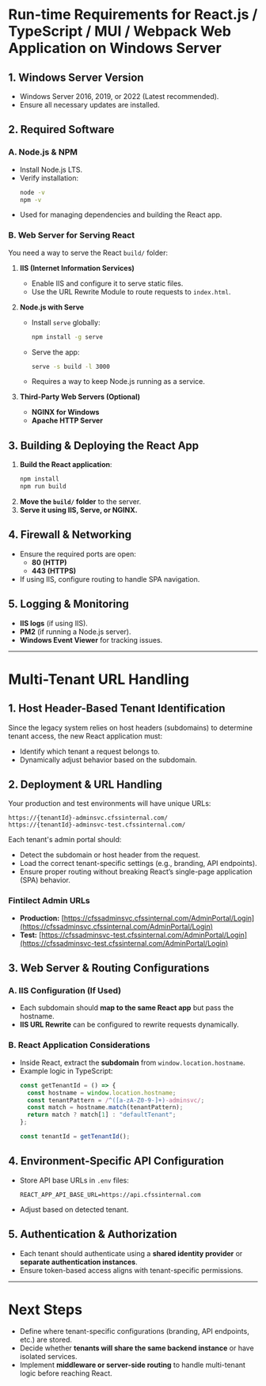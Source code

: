 # Run-time Requirements for React.js / TypeScript / MUI / Webpack Web Application on Windows Server

## 1. Windows Server Version
- Windows Server 2016, 2019, or 2022 (Latest recommended).
- Ensure all necessary updates are installed.

## 2. Required Software

### A. Node.js & NPM
- Install Node.js LTS.
- Verify installation:
  ```sh
  node -v
  npm -v
  ```
- Used for managing dependencies and building the React app.

### B. Web Server for Serving React
You need a way to serve the React `build/` folder:

1. **IIS (Internet Information Services)**
   - Enable IIS and configure it to serve static files.
   - Use the URL Rewrite Module to route requests to `index.html`.

2. **Node.js with Serve**
   - Install `serve` globally:
     ```sh
     npm install -g serve
     ```
   - Serve the app:
     ```sh
     serve -s build -l 3000
     ```
   - Requires a way to keep Node.js running as a service.

3. **Third-Party Web Servers (Optional)**
   - **NGINX for Windows**
   - **Apache HTTP Server**

## 3. Building & Deploying the React App
1. **Build the React application**:
   ```sh
   npm install
   npm run build
   ```
2. **Move the `build/` folder** to the server.
3. **Serve it using IIS, Serve, or NGINX.**

## 4. Firewall & Networking
- Ensure the required ports are open:
  - **80 (HTTP)**
  - **443 (HTTPS)**
- If using IIS, configure routing to handle SPA navigation.

## 5. Logging & Monitoring
- **IIS logs** (if using IIS).
- **PM2** (if running a Node.js server).
- **Windows Event Viewer** for tracking issues.

---

# Multi-Tenant URL Handling

## 1. Host Header-Based Tenant Identification
Since the legacy system relies on host headers (subdomains) to determine tenant access, the new React application must:
- Identify which tenant a request belongs to.
- Dynamically adjust behavior based on the subdomain.

## 2. Deployment & URL Handling
Your production and test environments will have unique URLs:
```
https://{tenantId}-adminsvc.cfssinternal.com/
https://{tenantId}-adminsvc-test.cfssinternal.com/
```
Each tenant's admin portal should:
- Detect the subdomain or host header from the request.
- Load the correct tenant-specific settings (e.g., branding, API endpoints).
- Ensure proper routing without breaking React’s single-page application (SPA) behavior.

### **Fintilect Admin URLs**
- **Production:** [https://cfssadminsvc.cfssinternal.com/AdminPortal/Login](https://cfssadminsvc.cfssinternal.com/AdminPortal/Login)
- **Test:** [https://cfssadminsvc-test.cfssinternal.com/AdminPortal/Login](https://cfssadminsvc-test.cfssinternal.com/AdminPortal/Login)

## 3. Web Server & Routing Configurations

### A. IIS Configuration (If Used)
- Each subdomain should **map to the same React app** but pass the hostname.
- **IIS URL Rewrite** can be configured to rewrite requests dynamically.

### B. React Application Considerations
- Inside React, extract the **subdomain** from `window.location.hostname`.
- Example logic in TypeScript:
  ```typescript
  const getTenantId = () => {
    const hostname = window.location.hostname;
    const tenantPattern = /^([a-zA-Z0-9-]+)-adminsvc/;
    const match = hostname.match(tenantPattern);
    return match ? match[1] : "defaultTenant";
  };

  const tenantId = getTenantId();
  ```

## 4. Environment-Specific API Configuration
- Store API base URLs in `.env` files:
  ```
  REACT_APP_API_BASE_URL=https://api.cfssinternal.com
  ```
- Adjust based on detected tenant.

## 5. Authentication & Authorization
- Each tenant should authenticate using a **shared identity provider** or **separate authentication instances**.
- Ensure token-based access aligns with tenant-specific permissions.

---

# Next Steps
- Define where tenant-specific configurations (branding, API endpoints, etc.) are stored.
- Decide whether **tenants will share the same backend instance** or have isolated services.
- Implement **middleware or server-side routing** to handle multi-tenant logic before reaching React.
